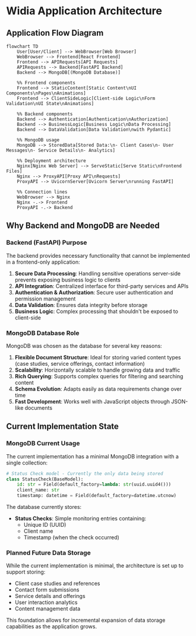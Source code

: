 # Widia Application Architecture

## Application Flow Diagram

```mermaid
flowchart TD
    User[User/Client] --> WebBrowser[Web Browser]
    WebBrowser --> Frontend[React Frontend]
    Frontend --> APIRequests[API Requests]
    APIRequests --> Backend[FastAPI Backend]
    Backend --> MongoDB[(MongoDB Database)]
    
    %% Frontend components
    Frontend --> StaticContent[Static Content\nUI Components\nPages\nAnimations]
    Frontend --> ClientSideLogic[Client-side Logic\nForm Validation\nUI State\nAnimations]
    
    %% Backend components
    Backend --> Authentication[Authentication\nAuthorization]
    Backend --> BusinessLogic[Business Logic\nData Processing]
    Backend --> DataValidation[Data Validation\nwith Pydantic]
    
    %% MongoDB usage
    MongoDB --> StoredData[Stored Data:\n- Client Cases\n- User Messages\n- Service Details\n- Analytics]
    
    %% Deployment architecture
    Nginx[Nginx Web Server] --> ServeStatic[Serve Static\nFrontend Files]
    Nginx --> ProxyAPI[Proxy API\nRequests]
    ProxyAPI --> UvicornServer[Uvicorn Server\nrunning FastAPI]
    
    %% Connection lines
    WebBrowser --> Nginx
    Nginx -.-> Frontend
    ProxyAPI -.-> Backend
```

## Why Backend and MongoDB are Needed

### Backend (FastAPI) Purpose
The backend provides necessary functionality that cannot be implemented in a frontend-only application:

1. **Secure Data Processing**: Handling sensitive operations server-side prevents exposing business logic to clients
2. **API Integration**: Centralized interface for third-party services and APIs
3. **Authentication & Authorization**: Secure user authentication and permission management
4. **Data Validation**: Ensures data integrity before storage
5. **Business Logic**: Complex processing that shouldn't be exposed to client-side

### MongoDB Database Role
MongoDB was chosen as the database for several key reasons:

1. **Flexible Document Structure**: Ideal for storing varied content types (case studies, service offerings, contact information)
2. **Scalability**: Horizontally scalable to handle growing data and traffic
3. **Rich Querying**: Supports complex queries for filtering and searching content
4. **Schema Evolution**: Adapts easily as data requirements change over time
5. **Fast Development**: Works well with JavaScript objects through JSON-like documents

## Current Implementation State

### MongoDB Current Usage
The current implementation has a minimal MongoDB integration with a single collection:

```python
# Status Check model - Currently the only data being stored
class StatusCheck(BaseModel):
    id: str = Field(default_factory=lambda: str(uuid.uuid4()))
    client_name: str
    timestamp: datetime = Field(default_factory=datetime.utcnow)
```

The database currently stores:
- **Status Checks**: Simple monitoring entries containing:
  - Unique ID (UUID)
  - Client name
  - Timestamp (when the check occurred)

### Planned Future Data Storage
While the current implementation is minimal, the architecture is set up to support storing:
- Client case studies and references
- Contact form submissions
- Service details and offerings
- User interaction analytics
- Content management data

This foundation allows for incremental expansion of data storage capabilities as the application grows.